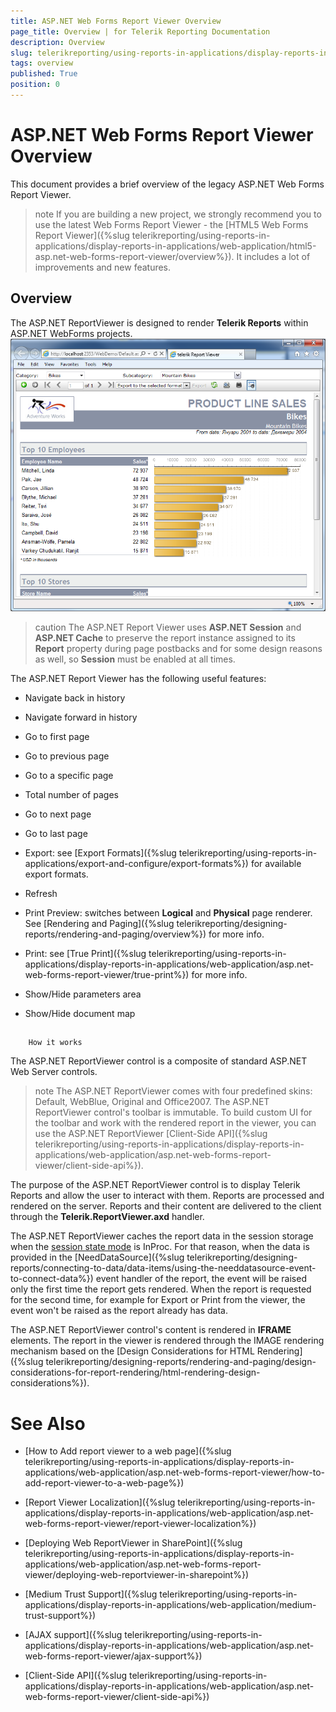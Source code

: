 ```yaml
---
title: ASP.NET Web Forms Report Viewer Overview
page_title: Overview | for Telerik Reporting Documentation
description: Overview
slug: telerikreporting/using-reports-in-applications/display-reports-in-applications/web-application/asp.net-web-forms-report-viewer/overview
tags: overview
published: True
position: 0
---
```


# ASP.NET Web Forms Report Viewer Overview



This document provides a brief overview of the legacy ASP.NET Web Forms Report Viewer.
      

>note If you are building a new project, we strongly recommend you to use        the latest Web Forms Report Viewer - the [HTML5 Web Forms Report Viewer]({%slug telerikreporting/using-reports-in-applications/display-reports-in-applications/web-application/html5-asp.net-web-forms-report-viewer/overview%}).         It includes a lot of improvements and new features.      


## Overview

The ASP.NET ReportViewer is designed to render __Telerik Reports__ within ASP.NET WebForms projects.
        ![](images/AspNetViewer.png)

>caution The ASP.NET Report Viewer uses  __ASP.NET Session__  and  __ASP.NET Cache__  to preserve the report instance assigned to            its  __Report__  property during page postbacks and for some design reasons as well, so             __Session__  must be enabled at all times.          


The ASP.NET Report Viewer has the following useful features:
        

* Navigate back in history

* Navigate forward in history

* Go to first page

* Go to previous page

* Go to a specific page

* Total number of pages

* Go to next page

* Go to last page

* Export: see [Export Formats]({%slug telerikreporting/using-reports-in-applications/export-and-configure/export-formats%}) for available export formats.
            

* Refresh

* Print Preview: switches between __Logical__ and __Physical__ page renderer. See [Rendering and Paging]({%slug telerikreporting/designing-reports/rendering-and-paging/overview%}) for more info.
            

* Print: see [True Print]({%slug telerikreporting/using-reports-in-applications/display-reports-in-applications/web-application/asp.net-web-forms-report-viewer/true-print%}) for more info.
            

* Show/Hide parameters area

* Show/Hide document map

## 
        How it works
      

The ASP.NET ReportViewer control is a composite of standard ASP.NET Web Server controls.
        

>note The ASP.NET ReportViewer comes with four predefined skins: Default, WebBlue, Original and Office2007. The ASP.NET ReportViewer control's toolbar is immutable.            To build custom UI for the toolbar and work with the rendered report in the viewer,            you can use the ASP.NET ReportViewer [Client-Side API]({%slug telerikreporting/using-reports-in-applications/display-reports-in-applications/web-application/asp.net-web-forms-report-viewer/client-side-api%}).          


The purpose of the ASP.NET ReportViewer control is to display Telerik Reports and allow the user to interact with them.
          Reports are processed and rendered on the server. Reports and their content are delivered to the client through the
          __Telerik.ReportViewer.axd__ handler.
        

The ASP.NET ReportViewer caches the report data in the session storage when the
          [session state mode](https://docs.microsoft.com/en-us/dotnet/api/system.web.sessionstate.sessionstatemode?view=netframework-4.8) 
          is InProc. For that reason, when the data is provided in
          the [NeedDataSource]({%slug telerikreporting/designing-reports/connecting-to-data/data-items/using-the-needdatasource-event-to-connect-data%}) event handler of the report,
          the event will be raised only the first time the report gets rendered. When the report is requested for the second time,
          for example for Export or Print from the viewer, the event won't be raised as the report already has data.
        

The ASP.NET ReportViewer control's content is rendered in __IFRAME__ elements.
          The report in the viewer is rendered through the IMAGE rendering mechanism based on the
          [Design Considerations for HTML Rendering]({%slug telerikreporting/designing-reports/rendering-and-paging/design-considerations-for-report-rendering/html-rendering-design-considerations%}).
        

# See Also

 * [How to Add report viewer to a web page]({%slug telerikreporting/using-reports-in-applications/display-reports-in-applications/web-application/asp.net-web-forms-report-viewer/how-to-add-report-viewer-to-a-web-page%})

 * [Report Viewer Localization]({%slug telerikreporting/using-reports-in-applications/display-reports-in-applications/web-application/asp.net-web-forms-report-viewer/report-viewer-localization%})

 * [Deploying Web ReportViewer in SharePoint]({%slug telerikreporting/using-reports-in-applications/display-reports-in-applications/web-application/asp.net-web-forms-report-viewer/deploying-web-reportviewer-in-sharepoint%})

 * [Medium Trust Support]({%slug telerikreporting/using-reports-in-applications/display-reports-in-applications/web-application/medium-trust-support%})

 * [AJAX support]({%slug telerikreporting/using-reports-in-applications/display-reports-in-applications/web-application/asp.net-web-forms-report-viewer/ajax-support%})

 * [Client-Side API]({%slug telerikreporting/using-reports-in-applications/display-reports-in-applications/web-application/asp.net-web-forms-report-viewer/client-side-api%})
